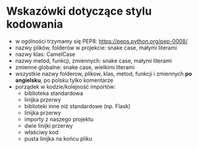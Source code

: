 # Wskazówki dotyczące stylu kodowania

* w ogólności trzymamy się PEP8: https://peps.python.org/pep-0008/
* nazwy plików, folderów w projekcie: snake case, małymi literami
* nazwy klas: CamelCase
* nazwy metod, funkcji, zmiennych: snake case, małymi literami
* zmienne globalne: snake case, wielkimi literami
* wszystkie nazwy folderow, plikow, klas, metod, funkcji i zmiennych **po angielsku**, po polsku tylko komentarze
* porządek w kodzie/kolejność importów:
  * biblioteka standardowa
  * linijka przerwy
  * biblioteki inne niż standardowe (np. Flask)
  * linijka przerwy
  * importy z naszego projektu
  * dwie linijki przerwy
  * właściwy kod
  * pusta linijka na końcu pliku
